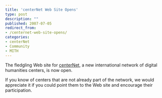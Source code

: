 ```yaml
---
title: 'centerNet Web Site Opens'
type: post
description: ""
published: 2007-07-05
redirect_from: 
- /centernet-web-site-opens/
categories:
- centerNet
- Community
- MITH
---
```

The fledgling Web site for [centerNet](http://www.digitalhumanities.org/centernet/), a new international network of digital humanities centers, is now open.

If you know of centers that are not already part of the network, we would appreciate it if you could point them to the Web site and encourage their participation.
